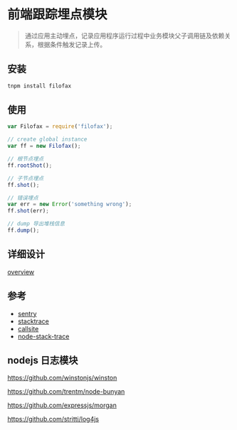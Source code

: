 # 前端跟踪埋点模块

> 通过应用主动埋点，记录应用程序运行过程中业务模块父子调用链及依赖关系，根据条件触发记录上传。

## 安装

```bash
tnpm install filofax
```

## 使用

```js
var Filofax = require('filofax');

// create global instance
var ff = new Filofax();

// 根节点埋点
ff.rootShot();

// 子节点埋点
ff.shot();

// 错误埋点
var err = new Error('something wrong');
ff.shot(err);

// dump 导出堆栈信息
ff.dump();
```

## 详细设计

[overview](http://gitlab.alibaba-inc.com/mars/filofax/blob/master/doc/overview.md)

## 参考

+ [sentry](http://gitlab.alibaba-inc.com/mars/filofax/issues/2)
+ [stacktrace](https://www.stacktracejs.com/#!/docs/stacktrace-js)
+ [callsite](https://github.com/tj/callsite)
+ [node-stack-trace](https://github.com/felixge/node-stack-trace)

## nodejs 日志模块

https://github.com/winstonjs/winston

https://github.com/trentm/node-bunyan

https://github.com/expressjs/morgan

https://github.com/stritti/log4js
